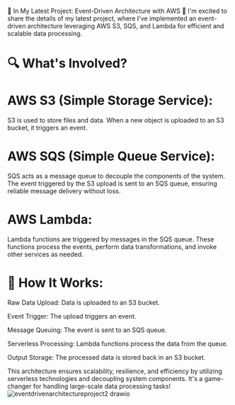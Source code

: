 🚀 In My Latest Project: Event-Driven Architecture with AWS 🚀
I'm excited to share the details of my latest project, where I've implemented an event-driven architecture leveraging AWS S3, SQS, and Lambda for efficient and scalable data processing.
# **🔍 What's Involved?**

# **AWS S3 (Simple Storage Service):**
S3 is used to store files and data. When a new object is uploaded to an S3 bucket, it triggers an event.

# **AWS SQS (Simple Queue Service):**
SQS acts as a message queue to decouple the components of the system. The event triggered by the S3 upload is sent to an SQS queue, ensuring reliable message delivery without loss.

# **AWS Lambda:**
Lambda functions are triggered by messages in the SQS queue. These functions process the events, perform data transformations, and invoke other services as needed.

# **🔗 How It Works:**
Raw Data Upload: Data is uploaded to an S3 bucket.

Event Trigger: The upload triggers an event.

Message Queuing: The event is sent to an SQS queue.

Serverless Processing: Lambda functions process the data from the queue.

Output Storage: The processed data is stored back in an S3 bucket.

This architecture ensures scalability, resilience, and efficiency by utilizing serverless technologies and decoupling system components. It's a game-changer for handling large-scale data processing tasks!
![eventdrivenarchitectureproject2 drawio](https://github.com/user-attachments/assets/98b33ff5-65fa-4e00-9854-722b747f24a7)




